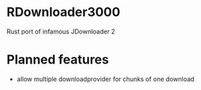 # RDownloader3000
Rust port of infamous JDownloader 2

# Planned features

- allow multiple downloadprovider for chunks of one download
